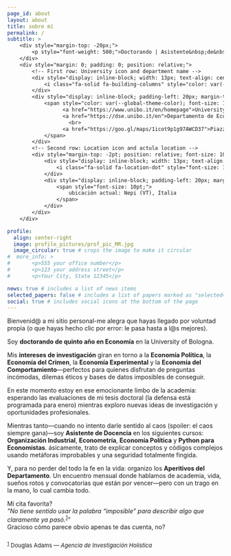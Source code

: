 ```yaml
---
page_id: about
layout: about
title: sobre mí
permalink: /
subtitle: >
    <div style="margin-top: -20px;">
        <p style="font-weight: 500;">Doctorando | Asistente&nbsp;de&nbsp;Docencia</p>
    </div>
    <div style="margin: 0; padding: 0; position: relative;">
        <!-- First row: University icon and department name -->
        <div style="display: inline-block; width: 13px; text-align: center; position: absolute; top: 0; margin-top: -10pt; line-height: 14pt;">
            <i class="fa-solid fa-building-columns" style="color: var(--global-theme-color); font-size: 10pt;"></i>
        </div>
        <div style="display: inline-block; padding-left: 20px; margin-top: -10pt; line-height: 14pt;">
            <span style="color: var(--global-theme-color); font-size: 10pt; white-space: nowrap;">
                  <a href="https://www.unibo.it/en/homepage">University of Bologna,</a>
                  <a href="https://dse.unibo.it/en">Departamento de Economía</a>
                    <br>
                  <a href="https://goo.gl/maps/1icot9p1g97AWCD37">Piazza Scaravilli 2, 40126, Bolonia, Italia</a>
            </span>
        </div>
        <!-- Second row: Location icon and actula location -->
        <div style="margin-top: -2pt; position: relative; font-size: 10pt; margin-bottom: 15px; line-height: 14pt;">
            <div style="display: inline-block; width: 13px; text-align: center; position: absolute; top: 0; line-height: 14pt;">
                <i class="fa-solid fa-location-dot" style="font-size: 10pt;"></i>
            </div>
            <div style="display: inline-block; padding-left: 20px; margin-top: -12pt; line-height: 14pt;">
                <span style="font-size: 10pt;">
                    ubicación actual: Nepi (VT), Italia
                </span>
            </div>
        </div>
    </div>

profile:
  align: center-right
  image: profile_pictures/prof_pic_MR.jpg
  image_circular: true # crops the image to make it circular
#  more_info: >
#       <p>555 your office number</p>
#       <p>123 your address street</p>
#       <p>Your City, State 12345</p>

news: true # includes a list of news items
selected_papers: false # includes a list of papers marked as "selected={true}"
social: true # includes social icons at the bottom of the page
---
```


Bienvenid@ a mi sitio personal-me alegra que hayas llegado por voluntad propia (o que hayas hecho clic por error: le pasa hasta a l@s mejores).

Soy <b style="color: $white-color;">doctorando de quinto año en Economía</b> en la University of Bologna.

Mis <b style="color: $white-color;">intereses de investigación</b> giran en torno a la <b style="color: $white-color;">Economía Política</b>, la <b style="color: $white-color;">Economía del Crimen</b>, la <b style="color: $white-color;">Economía Experimental</b> y la <b style="color: $white-color;">Economía del Comportamiento</b>—perfectos para quienes disfrutan de preguntas incómodas, dilemas éticos y bases de datos imposibles de conseguir.

En este momento estoy en ese emocionante limbo de la academia: esperando las evaluaciones de mi tesis doctoral (la defensa está programada para enero) mientras exploro nuevas ideas de investigación y oportunidades profesionales.

Mientras tanto—cuando no intento darle sentido al caos (spoiler: el caos siempre gana)—soy <b style="color: $white-color;">Asistente de Docencia</b> en los siguientes cursos: <b style="color: $white-color;">Organización Industrial</b>, <b style="color: $white-color;">Econometría</b>, <b style="color: $white-color;">Economía Política</b> y <b style="color: $white-color;">Python para Economistas</b>. ásicamente, trato de explicar conceptos y códigos complejos usando metáforas improbables y una seguridad totalmente fingida.

Y, para no perder del todo la fe en la vida: organizo los <b style="color: $white-color;">Aperitivos del Departamento</b>. Un encuentro mensual donde hablamos de academia, vida, sueños rotos y convocatorias que están por vencer—pero con un trago en la mano, lo cual cambia todo.

Mi cita favorita?<br>
<i>"No tiene sentido usar la palabra “imposible” para describir algo que claramente ya pasó.<sup><a href="#fn1" id="foot1">1</a></sup>"</i><br>
Gracioso cómo parece obvio apenas te das cuenta, no?

<div style="margin-top:1.5rem;"></div>

<p id="fn1" style="font-size:small;">
  <sup><a href="#foot1">1</a></sup> Douglas Adams — <i>Agencia de Investigación Holística</i>
</p>
